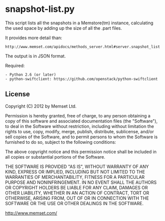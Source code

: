 snapshot-list.py
================

This script lists all the snapshots in a Memstore(tm) instance, calculating
the used space by adding up the size of all the .part files.

It provides more detail than:

    http://www.memset.com/apidocs/methods_server.html#server.snapshot_list

The output is in JSON format.

Required:

    - Python 2.6 (or later)
    - python-swiftclient: https://github.com/openstack/python-swiftclient


License
-------

Copyright (C) 2012 by Memset Ltd.

Permission is hereby granted, free of charge, to any person obtaining a copy
of this software and associated documentation files (the "Software"), to deal
in the Software without restriction, including without limitation the rights
to use, copy, modify, merge, publish, distribute, sublicense, and/or sell
copies of the Software, and to permit persons to whom the Software is
furnished to do so, subject to the following conditions:

The above copyright notice and this permission notice shall be included in
all copies or substantial portions of the Software.

THE SOFTWARE IS PROVIDED "AS IS", WITHOUT WARRANTY OF ANY KIND, EXPRESS OR
IMPLIED, INCLUDING BUT NOT LIMITED TO THE WARRANTIES OF MERCHANTABILITY,
FITNESS FOR A PARTICULAR PURPOSE AND NONINFRINGEMENT. IN NO EVENT SHALL THE
AUTHORS OR COPYRIGHT HOLDERS BE LIABLE FOR ANY CLAIM, DAMAGES OR OTHER
LIABILITY, WHETHER IN AN ACTION OF CONTRACT, TORT OR OTHERWISE, ARISING FROM,
OUT OF OR IN CONNECTION WITH THE SOFTWARE OR THE USE OR OTHER DEALINGS IN
THE SOFTWARE.

http://www.memset.com/


